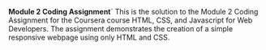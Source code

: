 **Module 2 Coding Assignment**`
This is the solution to the Module 2 Coding Assignment for the Coursera course HTML, CSS, and Javascript for Web Developers. The assignment demonstrates the creation of a simple responsive webpage using only HTML and CSS.
